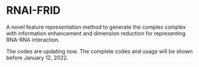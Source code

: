 # RNAI-FRID
A novel feature representation method to generate the complex complex with information enhancement and dimension reduction for representing RNA-RNA interaction.


The codes are updating now. The complete codes and usage will be shown before January 12, 2022.
